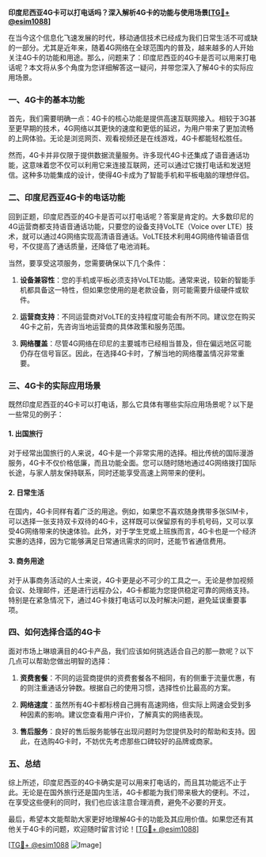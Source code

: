 **印度尼西亚4G卡可以打电话吗？深入解析4G卡的功能与使用场景[[TG💪+ @esim1088](https://t.me/s/esim1088)]**

在当今这个信息化飞速发展的时代，移动通信技术已经成为我们日常生活不可或缺的一部分。尤其是近年来，随着4G网络在全球范围内的普及，越来越多的人开始关注4G卡的功能和用途。那么，问题来了：印度尼西亚的4G卡是否可以用来打电话呢？本文将从多个角度为您详细解答这一疑问，并带您深入了解4G卡的实际应用场景。

### 一、4G卡的基本功能

首先，我们需要明确一点：4G卡的核心功能是提供高速互联网接入。相较于3G甚至更早期的技术，4G网络以其更快的速度和更低的延迟，为用户带来了更加流畅的上网体验。无论是浏览网页、观看视频还是在线游戏，4G卡都能轻松胜任。

然而，4G卡并非仅限于提供数据流量服务。许多现代4G卡还集成了语音通话功能，这意味着您不仅可以利用它来连接互联网，还可以通过它拨打电话和发送短信。这种多功能集成的设计，使得4G卡成为了智能手机和平板电脑的理想伴侣。

### 二、印度尼西亚4G卡的电话功能

回到正题，印度尼西亚的4G卡是否可以打电话呢？答案是肯定的。大多数印尼的4G运营商都支持语音通话功能，只要您的设备支持VoLTE（Voice over LTE）技术，就可以通过4G网络实现高清语音通话。VoLTE技术利用4G网络传输语音信号，不仅提高了通话质量，还降低了电池消耗。

当然，要享受这项服务，您需要确保以下几个条件：

1. **设备兼容性**：您的手机或平板必须支持VoLTE功能。通常来说，较新的智能手机都具备这一特性，但如果您使用的是老款设备，则可能需要升级硬件或软件。
   
2. **运营商支持**：不同运营商对VoLTE的支持程度可能会有所不同。建议您在购买4G卡之前，先咨询当地运营商的具体政策和服务范围。

3. **网络覆盖**：尽管4G网络在印尼的主要城市已经相当普及，但在偏远地区可能仍存在信号盲区。因此，在选择4G卡时，了解当地的网络覆盖情况非常重要。

### 三、4G卡的实际应用场景

既然印度尼西亚的4G卡可以打电话，那么它具体有哪些实际应用场景呢？以下是一些常见的例子：

#### 1. 出国旅行

对于经常出国旅行的人来说，4G卡是一个非常实用的选择。相比传统的国际漫游服务，4G卡不仅价格低廉，而且功能全面。您可以随时随地通过4G网络拨打国际长途，与家人朋友保持联系，同时还能享受高速上网带来的便利。

#### 2. 日常生活

在国内，4G卡同样有着广泛的用途。例如，如果您不喜欢随身携带多张SIM卡，可以选择一张支持双卡双待的4G卡，这样既可以保留原有的手机号码，又可以享受4G网络带来的快速体验。此外，对于学生党或上班族而言，4G卡也是一个经济实惠的选择，因为它能够满足日常通讯需求的同时，还能节省通信费用。

#### 3. 商务用途

对于从事商务活动的人士来说，4G卡更是必不可少的工具之一。无论是参加视频会议、处理邮件，还是进行远程办公，4G卡都能为您提供稳定可靠的网络支持。特别是在紧急情况下，通过4G卡拨打电话可以及时解决问题，避免延误重要事项。

### 四、如何选择合适的4G卡

面对市场上琳琅满目的4G卡产品，我们应该如何挑选适合自己的那一款呢？以下几点可以帮助您做出明智的选择：

1. **资费套餐**：不同的运营商提供的资费套餐各不相同，有的侧重于流量优惠，有的则注重通话分钟数。根据自己的使用习惯，选择性价比最高的方案。

2. **网络速度**：虽然所有4G卡都标榜自己拥有高速网络，但实际上网速会受到多种因素的影响。建议您查看用户评价，了解真实的网络表现。

3. **售后服务**：良好的售后服务能够在出现问题时为您提供及时的帮助和支持。因此，在选购4G卡时，不妨优先考虑那些口碑较好的品牌或商家。

### 五、总结

综上所述，印度尼西亚的4G卡确实是可以用来打电话的，而且其功能远不止于此。无论是在国外旅行还是国内生活，4G卡都能为我们带来极大的便利。不过，在享受这些便利的同时，我们也应该注意合理消费，避免不必要的开支。

最后，希望本文能帮助大家更好地理解4G卡的功能及其应用价值。如果您还有其他关于4G卡的问题，欢迎随时留言讨论！[[TG💪+ @esim1088](https://t.me/s/esim1088)] 

[[TG💪+ @esim1088](https://t.me/s/esim1088) ![Image](https://i.postimg.cc/4NQfJmqS/Snipaste-2025-05-13-00-14-12.png)]